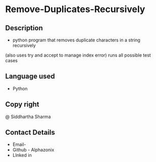 # Remove-Duplicates-Recursively

## Description 
 * python program that removes duplicate characters in a string recursively 
 
  (also uses try and accept to manage index error) runs all possible test cases

## Language used 
 * Python
 
## Copy right
 @ Siddhartha Sharma 
 
## Contact Details
 * Email-
 * Github - Alphazonix
 * LInked in
 
